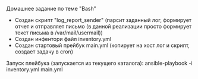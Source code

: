 Домашнее задание по теме "Bash"
- Создан скрипт "log_report_sender" (парсит заданный лог, формирует отчет и отправляет письмо (в данной реализации просто формирует текст письма в /var/mail/usermail))
- Создан инфентори файл inventory.yml
- Создан стартовый прейбук main.yml (копирует на хост лог и скрипт, создает задачу в cron)


Запуск плейбука (запускается из текущего каталога):
 ansible-playbook -i inventory.yml main.yml